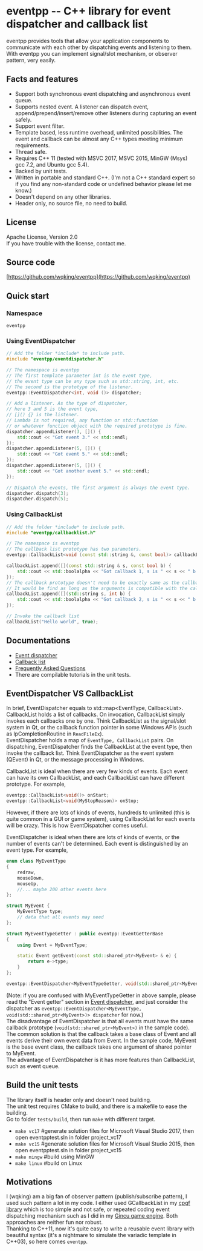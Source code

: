 # eventpp -- C++ library for event dispatcher and callback list

eventpp provides tools that allow your application components to communicate with each other by dispatching events and listening to them. With eventpp you can implement signal/slot mechanism, or observer pattern, very easily.

## Facts and features

- Support both synchronous event dispatching and asynchronous event queue.  
- Supports nested event. A listener can dispatch event, append/prepend/insert/remove other listeners during capturing an event safely.
- Support event filter.
- Template based, less runtime overhead, unlimited possibilities. The event and callback can be almost any C++ types meeting minimum requirements.
- Thread safe.
- Requires C++ 11 (tested with MSVC 2017, MSVC 2015, MinGW (Msys) gcc 7.2, and Ubuntu gcc 5.4).
- Backed by unit tests.
- Written in portable and standard C++. (I'm not a C++ standard expert so if you find any non-standard code or undefined behavior please let me know.)
- Doesn't depend on any other libraries.
- Header only, no source file, no need to build.

## License

Apache License, Version 2.0  
If you have trouble with the license, contact me.

## Source code

[https://github.com/wqking/eventpp](https://github.com/wqking/eventpp)

## Quick start

### Namespace

`eventpp`

### Using EventDispatcher
```c++
// Add the folder *include* to include path.
#include "eventpp/eventdispatcher.h"

// The namespace is eventpp
// The first template parameter int is the event type,
// the event type can be any type such as std::string, int, etc.
// The second is the prototype of the listener.
eventpp::EventDispatcher<int, void ()> dispatcher;

// Add a listener. As the type of dispatcher,
// here 3 and 5 is the event type,
// []() {} is the listener.
// Lambda is not required, any function or std::function
// or whatever function object with the required prototype is fine.
dispatcher.appendListener(3, []() {
	std::cout << "Got event 3." << std::endl;
});
dispatcher.appendListener(5, []() {
	std::cout << "Got event 5." << std::endl;
});
dispatcher.appendListener(5, []() {
	std::cout << "Got another event 5." << std::endl;
});

// Dispatch the events, the first argument is always the event type.
dispatcher.dispatch(3);
dispatcher.dispatch(5);
```

### Using CallbackList
```c++
// Add the folder *include* to include path.
#include "eventpp/callbacklist.h"

// The namespace is eventpp
// The callback list prototype has two parameters.
eventpp::CallbackList<void (const std::string &, const bool)> callbackList;

callbackList.append([](const std::string & s, const bool b) {
	std::cout << std::boolalpha << "Got callback 1, s is " << s << " b is " << b << std::endl;
});
// The callback prototype doesn't need to be exactly same as the callback list.
// It would be find as long as the arguments is compatible with the callbacklist.
callbackList.append([](std::string s, int b) {
	std::cout << std::boolalpha << "Got callback 2, s is " << s << " b is " << b << std::endl;
});

// Invoke the callback list
callbackList("Hello world", true);
```

## Documentations

* [Event dispatcher](doc/eventdispatcher.md)
* [Callback list](doc/callbacklist.md)
* [Frequently Asked Questions](doc/faq.md)
* There are compilable tutorials in the unit tests.

## EventDispatcher VS CallbackList

In brief, EventDispatcher equals to std::map<EventType, CallbackList>.  
CallbackList holds a list of callbacks. On invocation, CallbackList simply invokes each callbacks one by one. Think CallbackList as the signal/slot system in Qt, or the callback function pointer in some Windows APIs (such as lpCompletionRoutine in `ReadFileEx`).  
EventDispatcher holds a map of `EventType, CallbackList` pairs. On dispatching, EventDispatcher finds the CallbackList at the event type, then invoke the callback list. Think EventDispatcher as the event system (QEvent) in Qt, or the message processing in Windows.  

CallbackList is ideal when there are very few kinds of events. Each event can have its own CallbackList, and each CallbackList can have different prototype. For example,
```c++
eventpp::CallbackList<void()> onStart;
eventpp::CallbackList<void(MyStopReason)> onStop;
```
However, if there are lots of kinds of events, hundreds to unlimited (this is quite common in a GUI or game system), using CallbackList for each events will be crazy. This is how EventDispatcher comes useful.  

EventDispatcher is ideal when there are lots of kinds of events, or the number of events can't be determined. Each event is distinguished by an event type. For example,
```c++
enum class MyEventType
{
	redraw,
	mouseDown,
	mouseUp,
	//... maybe 200 other events here
};

struct MyEvent {
	MyEventType type;
	// data that all events may need
};

struct MyEventTypeGetter : public eventpp::EventGetterBase
{
	using Event = MyEventType;

	static Event getEvent(const std::shared_ptr<MyEvent> & e) {
		return e->type;
	}
};

eventpp::EventDispatcher<MyEventTypeGetter, void(std::shared_ptr<MyEvent>)> dispatcher;
```
(Note: if you are confused with MyEventTypeGetter in above sample, please read the "Event getter" section in [Event dispatcher](doc/eventdispatcher.md), and just consider the dispatcher as `eventpp::EventDispatcher<MyEventType, void(std::shared_ptr<MyEvent>)> dispatcher` for now.)  
The disadvantage of EventDispatcher is that all events must have the same callback prototype (`void(std::shared_ptr<MyEvent>)` in the sample code). The common solution is that the callback takes a base class of Event and all events derive their own event data from Event. In the sample code, MyEvent is the base event class, the callback takes one argument of shared pointer to MyEvent.  
The advantage of EventDispatcher is it has more features than CallbackList, such as event queue.


## Build the unit tests

The library itself is header only and doesn't need building.  
The unit test requires CMake to build, and there is a makefile to ease the building.  
Go to folder `tests/build`, then run `make` with different target.
- `make vc17` #generate solution files for Microsoft Visual Studio 2017, then open eventpptest.sln in folder project_vc17
- `make vc15` #generate solution files for Microsoft Visual Studio 2015, then open eventpptest.sln in folder project_vc15
- `make mingw` #build using MinGW
- `make linux` #build on Linux

## Motivations

I (wqking) am a big fan of observer pattern (publish/subscribe pattern), I used such pattern a lot in my code. I either used GCallbackList in my [cpgf library](https://github.com/cpgf/cpgf) which is too simple and not safe, or repeated coding event dispatching mechanism such as I did in my [Gincu game engine](https://github.com/wqking/gincu). Both approaches are neither fun nor robust.  
Thanking to C++11, now it's quite easy to write a reusable event library with beautiful syntax (it's a nightmare to simulate the variadic template in C++03), so here comes `eventpp`.

